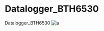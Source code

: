 # Datalogger_BTH6530
Datalogger_BTH6530
![a](https://user-images.githubusercontent.com/57376369/220213375-644fc9f3-9535-42a2-9776-d8a1f154fec1.png)
